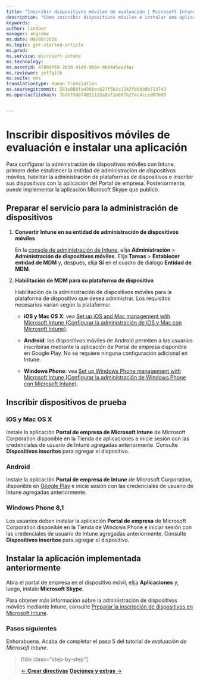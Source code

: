 ```yaml
---
title: "Inscribir dispositivos móviles de evaluación | Microsoft Intune"
description: "Cómo inscribir dispositivos móviles e instalar una aplicación al registrarse para obtener una evaluación gratuita de 30 días de Intune"
keywords: 
author: lindavr
manager: angrobe
ms.date: 08/09/2016
ms.topic: get-started-article
ms.prod: 
ms.service: microsoft-intune
ms.technology: 
ms.assetid: 47806f69-303d-41d9-9b0e-9b9445ea24ac
ms.reviewer: jeffgilb
ms.suite: ems
translationtype: Human Translation
ms.sourcegitcommit: 581e880fa4308ec627f5b2c1242fb5b30b713743
ms.openlocfilehash: 7bd5f5d8f4931133a8ef1e697b2fec4cccd07b83


---
```


# Inscribir dispositivos móviles de evaluación e instalar una aplicación
Para configurar la administración de dispositivos móviles con Intune, primero debe establecer la entidad de administración de dispositivos móviles, habilitar la administración de plataformas de dispositivos e inscribir sus dispositivos con la aplicación del Portal de empresa. Posteriormente, puede implementar la aplicación Microsoft Skype que publicó.

## Preparar el servicio para la administración de dispositivos

1.  **Convertir Intune en su entidad de administración de dispositivos móviles**

    En la [consola de administración de Intune](https://manage.microsoft.com/), elija **Administración** &gt; **Administración de dispositivos móviles**. Elija **Tareas** > **Establecer entidad de MDM** y, después, elija **Sí** en el cuadro de diálogo **Entidad de MDM**.

2.  **Habilitación de MDM para su plataforma de dispositivo**

    Habilitación de la administración de dispositivos móviles para la plataforma de dispositivo que desea administrar. Los requisitos necesarios varían según la plataforma:

    -   **iOS y Mac OS X**: vea [Set up iOS and Mac management with Microsoft Intune (Configurar la administración de iOS y Mac con Microsoft Intune)](/Intune/Deploy-Use/set-up-ios-and-mac-management-with-microsoft-intune).

    -   **Android**: los dispositivos móviles de Android permiten a los usuarios inscribirse mediante la aplicación de Portal de empresa disponible en Google Play. No se requiere ninguna configuración adicional en Intune.

    -   **Windows Phone**: vea [Set up Windows Phone management with Microsoft Intune (Configurar la administración de Windows Phone con Microsoft Intune)](/Intune/Deploy-Use/set-up-windows-phone-management-with-microsoft-intune).

## Inscribir dispositivos de prueba

### iOS y Mac OS X
Instale la aplicación **Portal de empresa de Microsoft Intune** de Microsoft Corporation disponible en la Tienda de aplicaciones e inicie sesión con las credenciales de usuario de Intune agregadas anteriormente. Consulte **Dispositivos inscritos** para agregar el dispositivo.

### Android
Instale la aplicación **Portal de empresa de Intune** de Microsoft Corporation, disponible en [Google Play](http://go.microsoft.com/fwlink/p/?LinkId=386612) e inicie sesión con las credenciales de usuario de Intune agregadas anteriormente.

### Windows Phone 8,1
Los usuarios deben instalar la aplicación **Portal de empresa** de Microsoft Corporation disponible en la Tienda de Windows Phone e iniciar sesión con las credenciales de usuario de Intune agregadas anteriormente.  Consulte **Dispositivos inscritos** para agregar el dispositivo.

## Instalar la aplicación implementada anteriormente
Abra el portal de empresa en el dispositivo móvil, elija **Aplicaciones** y, luego, instale **Microsoft Skype**.

Para obtener más información sobre la administración de dispositivos móviles mediante Intune, consulte [Preparar la inscripción de dispositivos en Microsoft Intune](/Intune/deploy-use/prerequisites-for-enrollment).

### Pasos siguientes
Enhorabuena. Acaba de completar el paso 5 del tutorial de *evaluación de Microsoft Intune*.

>[!div class="step-by-step"]

>[&larr; **Crear directivas**](.\get-started-with-a-30-day-trial-of-microsoft-intune-step-4.md)     [**Opciones y extras** &rarr;](.\get-started-with-a-30-day-trial-of-microsoft-intune-step-6.md)  



<!--HONumber=Oct16_HO2-->


